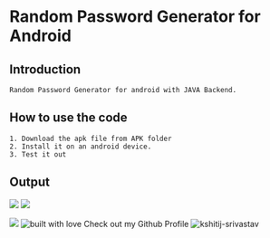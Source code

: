 # Random Password Generator for Android 

## Introduction
```
Random Password Generator for android with JAVA Backend.  
```


## How to use the code
```
1. Download the apk file from APK folder
2. Install it on an android device.
3. Test it out

```
## Output
![](https://github.com/kshitij-srivastav/Hacking-Scripts/blob/master/Android%20Studio%20Scripts/RandomPasswordGenerator/IMAGES/img%201.jpeg)
![](https://github.com/kshitij-srivastav/Hacking-Scripts/blob/master/Android%20Studio%20Scripts/RandomPasswordGenerator/IMAGES/img%202.jpeg)

<a href = https://www.java.com/en/ ><img src="https://img.shields.io/badge/language-Java-blue?style=for-the-badge"></a>
![built with love](https://forthebadge.com/images/badges/built-with-love.svg)
Check out my Github Profile ![kshitij-srivastav](https://github.com/kshitij-srivastav)
